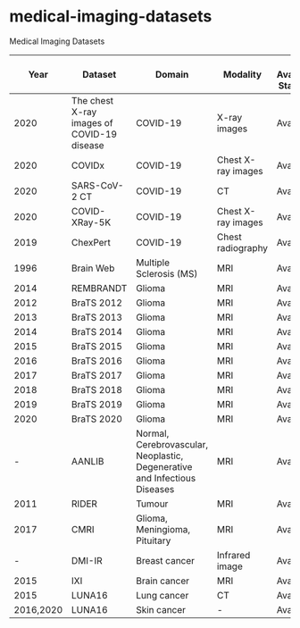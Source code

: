 # medical-imaging-datasets
Medical Imaging Datasets


| Year | Dataset | Domain | Modality | Data Availability Statement | Link |
|------|------|------|---|---|---|
| 2020 | The chest X-ray images of COVID-19 disease | COVID-19 | X-ray images | Available  | [Link](https://data.mendeley.com/datasets/2fxz4px6d8/4) |
| 2020 | COVIDx | COVID-19 | Chest X-ray images | Available | [Link](https://github.com/lindawangg/COVID-Net) |
| 2020 | SARS-CoV-2 CT | COVID-19 | CT | Available |[Link](https://www.kaggle.com/datasets/plameneduardo/sarscov2-ctscan-dataset) |
| 2020 | COVID-XRay-5K | COVID-19 | Chest X-ray images | Available | [Link](https://www.dropbox.com/s/9w8nmj791c9ogsx/data_upload_v3.zip?dl=0)|
| 2019 | ChexPert | COVID-19 | Chest radiography | Available | [Link](https://stanfordmlgroup.github.io/competitions/chexpert/)
| 1996 | Brain Web | Multiple Sclerosis (MS) | MRI | Available | [Link](https://brainweb.bic.mni.mcgill.ca/brainweb/)  |
| 2014 | REMBRANDT | Glioma | MRI | Available | [Link](https://wiki.cancerimagingarchive.net/display/Public/REMBRANDT) |
| 2012 | BraTS 2012 | Glioma | MRI | Available | [Link](https://www.smir.ch/BRATS/start2012) |
| 2013 | BraTS 2013 | Glioma | MRI | Available | [Link](https://www.smir.ch/BRATS/start2013) |
| 2014 | BraTS 2014 | Glioma | MRI | Available | [Link](https://www.smir.ch/BRATS/start2014) |
| 2015 | BraTS 2015 | Glioma | MRI | Available | [Link](https://www.smir.ch/BRATS/start2015) |
| 2016 | BraTS 2016 | Glioma | MRI | Available | [Link](https://www.smir.ch/BRATS/start2016) |
| 2017 | BraTS 2017 | Glioma | MRI | Available | [Link](https://www.med.upenn.edu/sbia/brats2017/data.html) |
| 2018 | BraTS 2018 | Glioma | MRI | Available | [Link](https://www.med.upenn.edu/sbia/brats2018.html) |
| 2019 | BraTS 2019 | Glioma | MRI | Available | [Link](https://www.med.upenn.edu/cbica/brats2019/data.html) |
| 2020 | BraTS 2020 | Glioma | MRI | Available | [Link](https://www.med.upenn.edu/cbica/brats2020/data.html) |
| - | AANLIB | Normal, Cerebrovascular, Neoplastic, Degenerative and Infectious Diseases | MRI | Available | [Link](https://www.med.harvard.edu/AANLIB/) |
| 2011 | RIDER | Tumour | MRI | Available | [Link](https://wiki.cancerimagingarchive.net/display/Public/RIDER+NEURO+MRI) |
| 2017 | CMRI | Glioma, Meningioma, Pituitary | MRI | Available | [Link](https://figshare.com/articles/dataset/brain_tumor_dataset/1512427) |
| - | DMI-IR | Breast cancer |  Infrared image | Available | [Link](http://visual.ic.uff.br/dmi/)|
| 2015 | IXI | Brain cancer |  MRI | Available | [Link](https://brain-development.org/ixi-dataset/)|
| 2015 | LUNA16 | Lung cancer |  CT | Available | [Link](https://luna16.grand-challenge.org/Download/)|
| 2016,2020 | LUNA16 | Skin cancer |  - | Available | [Link](https://challenge.isic-archive.com/data/#2016)|